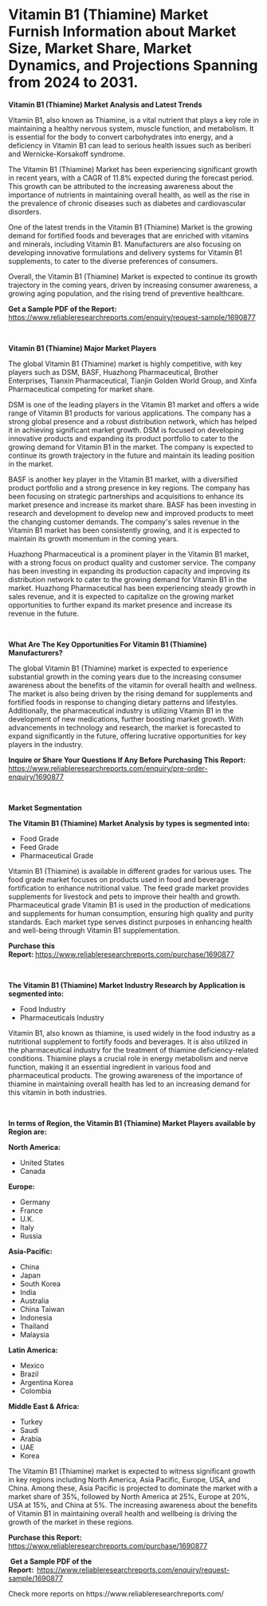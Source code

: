 <p><h1>Vitamin B1 (Thiamine) Market Furnish Information about Market Size, Market Share, Market Dynamics, and Projections Spanning from 2024 to 2031.</h1></p><p><strong>Vitamin B1 (Thiamine) Market Analysis and Latest Trends</strong></p>
<p><p>Vitamin B1, also known as Thiamine, is a vital nutrient that plays a key role in maintaining a healthy nervous system, muscle function, and metabolism. It is essential for the body to convert carbohydrates into energy, and a deficiency in Vitamin B1 can lead to serious health issues such as beriberi and Wernicke-Korsakoff syndrome.</p><p>The Vitamin B1 (Thiamine) Market has been experiencing significant growth in recent years, with a CAGR of 11.8% expected during the forecast period. This growth can be attributed to the increasing awareness about the importance of nutrients in maintaining overall health, as well as the rise in the prevalence of chronic diseases such as diabetes and cardiovascular disorders.</p><p>One of the latest trends in the Vitamin B1 (Thiamine) Market is the growing demand for fortified foods and beverages that are enriched with vitamins and minerals, including Vitamin B1. Manufacturers are also focusing on developing innovative formulations and delivery systems for Vitamin B1 supplements, to cater to the diverse preferences of consumers.</p><p>Overall, the Vitamin B1 (Thiamine) Market is expected to continue its growth trajectory in the coming years, driven by increasing consumer awareness, a growing aging population, and the rising trend of preventive healthcare.</p></p>
<p><strong>Get a Sample PDF of the Report:&nbsp;</strong> <a href="https://www.reliableresearchreports.com/enquiry/request-sample/1690877">https://www.reliableresearchreports.com/enquiry/request-sample/1690877</a></p>
<p>&nbsp;</p>
<p><strong>Vitamin B1 (Thiamine) Major Market Players</strong></p>
<p><p>The global Vitamin B1 (Thiamine) market is highly competitive, with key players such as DSM, BASF, Huazhong Pharmaceutical, Brother Enterprises, Tianxin Pharmaceutical, Tianjin Golden World Group, and Xinfa Pharmaceutical competing for market share.</p><p>DSM is one of the leading players in the Vitamin B1 market and offers a wide range of Vitamin B1 products for various applications. The company has a strong global presence and a robust distribution network, which has helped it in achieving significant market growth. DSM is focused on developing innovative products and expanding its product portfolio to cater to the growing demand for Vitamin B1 in the market. The company is expected to continue its growth trajectory in the future and maintain its leading position in the market.</p><p>BASF is another key player in the Vitamin B1 market, with a diversified product portfolio and a strong presence in key regions. The company has been focusing on strategic partnerships and acquisitions to enhance its market presence and increase its market share. BASF has been investing in research and development to develop new and improved products to meet the changing customer demands. The company's sales revenue in the Vitamin B1 market has been consistently growing, and it is expected to maintain its growth momentum in the coming years.</p><p>Huazhong Pharmaceutical is a prominent player in the Vitamin B1 market, with a strong focus on product quality and customer service. The company has been investing in expanding its production capacity and improving its distribution network to cater to the growing demand for Vitamin B1 in the market. Huazhong Pharmaceutical has been experiencing steady growth in sales revenue, and it is expected to capitalize on the growing market opportunities to further expand its market presence and increase its revenue in the future.</p></p>
<p>&nbsp;</p>
<p><strong>What Are The Key Opportunities For Vitamin B1 (Thiamine) Manufacturers?</strong></p>
<p><p>The global Vitamin B1 (Thiamine) market is expected to experience substantial growth in the coming years due to the increasing consumer awareness about the benefits of the vitamin for overall health and wellness. The market is also being driven by the rising demand for supplements and fortified foods in response to changing dietary patterns and lifestyles. Additionally, the pharmaceutical industry is utilizing Vitamin B1 in the development of new medications, further boosting market growth. With advancements in technology and research, the market is forecasted to expand significantly in the future, offering lucrative opportunities for key players in the industry.</p></p>
<p><strong>Inquire or Share Your Questions If Any Before Purchasing This Report:</strong> <a href="https://www.reliableresearchreports.com/enquiry/pre-order-enquiry/1690877">https://www.reliableresearchreports.com/enquiry/pre-order-enquiry/1690877</a></p>
<p>&nbsp;</p>
<p><strong>Market Segmentation</strong></p>
<p><strong>The Vitamin B1 (Thiamine) Market Analysis by types is segmented into:</strong></p>
<p><ul><li>Food Grade</li><li>Feed Grade</li><li>Pharmaceutical Grade</li></ul></p>
<p><p>Vitamin B1 (Thiamine) is available in different grades for various uses. The food grade market focuses on products used in food and beverage fortification to enhance nutritional value. The feed grade market provides supplements for livestock and pets to improve their health and growth. Pharmaceutical grade Vitamin B1 is used in the production of medications and supplements for human consumption, ensuring high quality and purity standards. Each market type serves distinct purposes in enhancing health and well-being through Vitamin B1 supplementation.</p></p>
<p><strong>Purchase this Report:&nbsp;</strong><a href="https://www.reliableresearchreports.com/purchase/1690877">https://www.reliableresearchreports.com/purchase/1690877</a></p>
<p>&nbsp;</p>
<p><strong>The Vitamin B1 (Thiamine) Market Industry Research by Application is segmented into:</strong></p>
<p><ul><li>Food Industry</li><li>Pharmaceuticals Industry</li></ul></p>
<p><p>Vitamin B1, also known as thiamine, is used widely in the food industry as a nutritional supplement to fortify foods and beverages. It is also utilized in the pharmaceutical industry for the treatment of thiamine deficiency-related conditions. Thiamine plays a crucial role in energy metabolism and nerve function, making it an essential ingredient in various food and pharmaceutical products. The growing awareness of the importance of thiamine in maintaining overall health has led to an increasing demand for this vitamin in both industries.</p></p>
<p>&nbsp;</p>
<p><strong>In terms of Region, the Vitamin B1 (Thiamine) Market Players available by Region are:</strong></p>
<p>
    <p> <strong> North America: </strong>
        <ul>
            <li>United States</li>
            <li>Canada</li>
        </ul>
        </p> 
    <p> <strong> Europe: </strong>
        <ul>
            <li>Germany</li>
            <li>France</li>
            <li>U.K.</li>
            <li>Italy</li>
            <li>Russia</li>
        </ul>
        </p> 
    <p> <strong> Asia-Pacific: </strong>
        <ul>
            <li>China</li>
            <li>Japan</li>
            <li>South Korea</li>
            <li>India</li>
            <li>Australia</li>
            <li>China Taiwan</li>
            <li>Indonesia</li>
            <li>Thailand</li>
            <li>Malaysia</li>
        </ul>
        </p> 
    <p> <strong> Latin America: </strong>
        <ul>
            <li>Mexico</li>
            <li>Brazil</li>
            <li>Argentina Korea</li>
            <li>Colombia</li>
        </ul>
        </p> 
    <p> <strong> Middle East & Africa: </strong>
        <ul>
            <li>Turkey</li>
            <li>Saudi</li>
            <li>Arabia</li>
            <li>UAE</li>
            <li>Korea</li>
        </ul>
    </p>
    </p>
<p><p>The Vitamin B1 (Thiamine) market is expected to witness significant growth in key regions including North America, Asia Pacific, Europe, USA, and China. Among these, Asia Pacific is projected to dominate the market with a market share of 35%, followed by North America at 25%, Europe at 20%, USA at 15%, and China at 5%. The increasing awareness about the benefits of Vitamin B1 in maintaining overall health and wellbeing is driving the growth of the market in these regions.</p></p>
<p><strong>Purchase this Report: </strong><a href="https://www.reliableresearchreports.com/purchase/1690877">https://www.reliableresearchreports.com/purchase/1690877</a></p>
<p>&nbsp;<strong>Get a Sample PDF of the Report:&nbsp;&nbsp;</strong><a href="https://www.reliableresearchreports.com/enquiry/request-sample/1690877">https://www.reliableresearchreports.com/enquiry/request-sample/1690877</a></p>
<p><strong></strong></p>
<p>Check more reports on https://www.reliableresearchreports.com/</p>